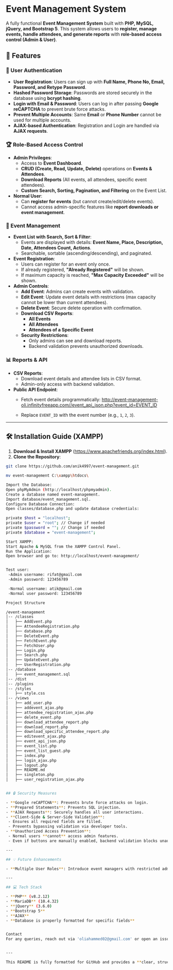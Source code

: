 # Event Management System

A fully functional **Event Management System** built with **PHP, MySQL, jQuery, and Bootstrap 5**. This system allows users to **register, manage events, handle attendees, and generate reports** with **role-based access control (Admin & User)**.

## 📌 Features

### 🔐 User Authentication
- **User Registration**: Users can sign up with **Full Name, Phone No, Email, Password, and Retype Password**.
- **Hashed Password Storage**: Passwords are stored securely in the database using **bcrypt hashing**.
- **Login with Email & Password**: Users can log in after passing **Google reCAPTCHA** to prevent brute force attacks.
- **Prevent Multiple Accounts**: Same **Email** or **Phone Number** cannot be used for multiple accounts.
- **AJAX-based Authentication**: Registration and Login are handled via **AJAX requests**.

### 🏆 Role-Based Access Control
- **Admin Privileges**:
  - Access to **Event Dashboard**.
  - **CRUD (Create, Read, Update, Delete)** operations on **Events & Attendees**.
  - **Download Reports** (All events, all attendees, specific event attendees).
  - **Custom Search, Sorting, Pagination, and Filtering** on the Event List.
- **Normal User**:
  - Can **register for events** (but cannot create/edit/delete events).
  - Cannot access admin-specific features like **report downloads or event management**.

### 📅 Event Management
- **Event List with Search, Sort & Filter**:
  - Events are displayed with details: **Event Name, Place, Description, Date, Attendees Count, Actions**.
  - Searchable, sortable (ascending/descending), and paginated.
- **Event Registration**:
  - Users can register for an event only once.
  - If already registered, **"Already Registered"** will be shown.
  - If maximum capacity is reached, **"Max Capacity Exceeded"** will be shown.
- **Admin Controls**:
  - **Add Event**: Admins can create events with validation.
  - **Edit Event**: Update event details with restrictions (max capacity cannot be lower than current attendees).
  - **Delete Event**: Secure delete operation with confirmation.
  - **Download CSV Reports**:
    - **All Events**
    - **All Attendees**
    - **Attendees of a Specific Event**
  - **Security Restrictions**:
    - Only admins can see and download reports.
    - Backend validation prevents unauthorized downloads.

### 📊 Reports & API
- **CSV Reports**:
  - Download event details and attendee lists in CSV format.
  - Admin-only access with backend validation.
- **Public API Endpoint**:
  - Fetch event details programmatically: http://event-management-oli.infinityfreeapp.com//event_api_json.php?event_id=EVENT_ID

  - Replace `EVENT_ID` with the event number (e.g., `1`, `2`, `3`).

---

## 🛠 Installation Guide (XAMPP)

1. **Download & Install XAMPP** (https://www.apachefriends.org/index.html).
2. **Clone the Repository**:
 ```sh
 git clone https://github.com/anik4997/event-management.git

mv event-management C:\xampp\htdocs\

Import the Database:
Open phpMyAdmin (http://localhost/phpmyadmin).
Create a database named event-management.
Import database/event_management.sql.
Configure Database Connection:
Open classes/database.php and update database credentials:

private $host = "localhost";
private $user = "root"; // Change if needed
private $password = ""; // Change if needed
private $database = "event-management";

Start XAMPP:
Start Apache & MySQL from the XAMPP Control Panel.
Run the Application:
Open browser and go to: http://localhost/event-management/


Test user:
  -Admin username: rifat@gmail.com
  -Admin password: 123456789

  -Normal username: atik@gmail.com
  -Normal user password: 123456789

Project Structure

/event-management
│-- /classes
│   ├── AddEvent.php
│   ├── AttendeeRegistration.php
│   ├── database.php
│   ├── DeleteEvent.php
│   ├── FetchEvent.php
│   ├── FetchUser.php
│   ├── Login.php
│   ├── Search.php
│   ├── UpdateEvent.php
│   ├── UserRegistration.php
│-- /database
│   ├── event_management.sql
│-- /dist
│-- /plugins
│-- /styles
│   ├── style.css
│-- /views
│   ├── add_user.php
│   ├── addevent_ajax.php
│   ├── attendee_registration_ajax.php
│   ├── delete_event.php
│   ├── download_attendee_report.php
│   ├── download_report.php
│   ├── download_specific_attendee_report.php
│   ├── editevent_ajax.php
│   ├── event_api_json.php
│   ├── event_list.php
│   ├── event_list_guest.php
│   ├── index.php
│   ├── login_ajax.php
│   ├── logout.php
│   ├── README.md
│   ├── singleton.php
│   ├── user_registration_ajax.php


## 🔒 Security Measures

- **Google reCAPTCHA**: Prevents brute force attacks on login.  
- **Prepared Statements**: Prevents SQL injection.  
- **AJAX Requests**: Securely handles all user interactions.  
- **Client-Side & Server-Side Validation**:  
  - Ensures all required fields are filled.  
  - Prevents bypassing validation via developer tools.  
- **Unauthorized Access Prevention**:  
  - Normal users **cannot** access admin features.  
  - Even if buttons are manually enabled, backend validation blocks unauthorized actions.  

---

## 💡 Future Enhancements

- **Multiple User Roles**: Introduce event managers with restricted admin access.  

---

## 💻 Tech Stack

- **PHP** (v8.2.12)  
- **MariaDB** (10.4.32)  
- **jQuery** (3.6.0)  
- **Bootstrap 5**  
- **AJAX**  
- **Database is properly formatted for specific fields**


Contact
For any queries, reach out via 'oliahammed02@gmail.com' or open an issue in the repository.


---

This README is fully formatted for GitHub and provides a **clear, structured** overview of your project! 🚀 Let me know if you need modifications. 😊
